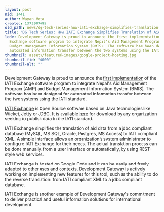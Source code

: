 ```yaml
---
layout: post
nid: 1441
author: Wayan Vota
created: 1372907685
old_path: news/dg-tech-series-how-iati-exchange-simplifies-translation-aid-data-xml
title: 'DG Tech Series: How IATI Exchange Simplifies Translation of Aid Data to XML'
lede: Development Gateway is proud to announce the first implementation of the IATI
  Exchange software program to integrate Nepal's Aid Management Program (AMP) and
  Budget Management Information System (BMIS). The software has been designed for
  automated information transfer between the two systems using the IATI standard.
thumbnail: assets/featured-images/google-project-hosting.jpg
thumbnail-fid: "6000"
thumbnail-alt: ""
---
```


Development Gateway is proud to announce the [first implementation](/news/better-total-resource-management-using-amp-data-nepals-budget-system) of the IATI Exchange software program to integrate Nepal's Aid Management Program (AMP) and Budget Management Information System (BMIS). The software has been designed for automated information transfer between the two systems using the IATI standard.

[IATI Exchange](http://code.google.com/p/iati-exchange/) is Open Source software based on Java technologies like Wicket, Jetty or JDBC. It is available [here](http://code.google.com/p/iati-exchange/) for download by any organization seeking to publish data in the IATI standard.

IATI Exchange simplifies the translation of aid data from a jdbc compliant database (MySQL, MS SQL, Oracle, Postgres, MS Access) to IATI compliant XML. A simple interface allows an organization’s system administrator to configure IATI Exchange for their needs. The actual translation process can be done manually, from a user interface or automatically, by using REST-style web services.

IATI Exchange is hosted on Google Code and it can be easily and freely adapted to other uses and contexts. Development Gateway is actively working on implementing new features for this tool, such as the ability to do the reverse translation: from IATI compliant XML to a jdbc compliant database.

IATI Exchange is another example of Development Gateway's commitment to deliver practical and useful information solutions for international development.
